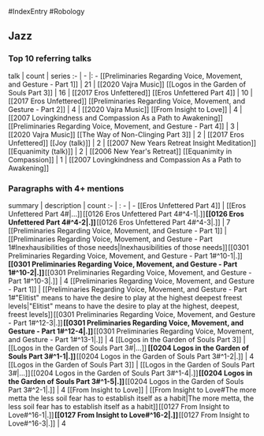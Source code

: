 #IndexEntry #Robology

## Jazz

### Top 10 referring talks
talk | count | series
:- | - |: -
[[Preliminaries Regarding Voice, Movement, and Gesture - Part 1]] | 21 | [[2020 Vajra Music]]
[[Logos in the Garden of Souls Part 3]] | 16 | [[2017 Eros Unfettered]]
[[Eros Unfettered Part 4]] | 10 | [[2017 Eros Unfettered]]
[[Preliminaries Regarding Voice, Movement, and Gesture - Part 2]] | 4 | [[2020 Vajra Music]]
[[From Insight to Love]] | 4 | [[2007 Lovingkindness and Compassion As a Path to Awakening]]
[[Preliminaries Regarding Voice, Movement, and Gesture - Part 4]] | 3 | [[2020 Vajra Music]]
[[The Way of Non-Clinging Part 3]] | 2 | [[2017 Eros Unfettered]]
[[Joy (talk)]] | 2 | [[2007 New Years Retreat Insight Meditation]]
[[Equanimity (talk)]] | 2 | [[2006 New Year's Retreat]]
[[Equanimity in Compassion]] | 1 | [[2007 Lovingkindness and Compassion As a Path to Awakening]]

### Paragraphs with 4+ mentions
summary | description | count
:- | : - | -
[[Eros Unfettered Part 4]] | [[Eros Unfettered Part 4#\|...]] [[0126 Eros Unfettered Part 4#^4-1\|.]] **[[0126 Eros Unfettered Part 4#^4-2\|.]]** [[0126 Eros Unfettered Part 4#^4-3\|.]] | 7
[[Preliminaries Regarding Voice, Movement, and Gesture - Part 1]] | [[Preliminaries Regarding Voice, Movement, and Gesture - Part 1#Inexhausibilities of those needs\|Inexhausibilities of those needs]] [[0301 Preliminaries Regarding Voice, Movement, and Gesture - Part 1#^10-1\|.]] **[[0301 Preliminaries Regarding Voice, Movement, and Gesture - Part 1#^10-2\|.]]** [[0301 Preliminaries Regarding Voice, Movement, and Gesture - Part 1#^10-3\|.]] | 4
[[Preliminaries Regarding Voice, Movement, and Gesture - Part 1]] | [[Preliminaries Regarding Voice, Movement, and Gesture - Part 1#"Elitist" means to have the desire to play at the highest deepest freest levels\|"Elitist" means to have the desire to play at the highest, deepest, freest levels]] [[0301 Preliminaries Regarding Voice, Movement, and Gesture - Part 1#^12-3\|.]] **[[0301 Preliminaries Regarding Voice, Movement, and Gesture - Part 1#^12-4\|.]]** [[0301 Preliminaries Regarding Voice, Movement, and Gesture - Part 1#^13-1\|.]] | 4
[[Logos in the Garden of Souls Part 3]] | [[Logos in the Garden of Souls Part 3#\|...]]  **[[0204 Logos in the Garden of Souls Part 3#^1-1\|.]]** [[0204 Logos in the Garden of Souls Part 3#^1-2\|.]] | 4
[[Logos in the Garden of Souls Part 3]] | [[Logos in the Garden of Souls Part 3#\|...]] [[0204 Logos in the Garden of Souls Part 3#^1-4\|.]] **[[0204 Logos in the Garden of Souls Part 3#^1-5\|.]]** [[0204 Logos in the Garden of Souls Part 3#^2-1\|.]] | 4
[[From Insight to Love]] | [[From Insight to Love#The more metta the less soil fear has to establish itself as a habit\|The more metta, the less soil fear has to establish itself as a habit]] [[0127 From Insight to Love#^16-1\|.]] **[[0127 From Insight to Love#^16-2\|.]]** [[0127 From Insight to Love#^16-3\|.]] | 4

